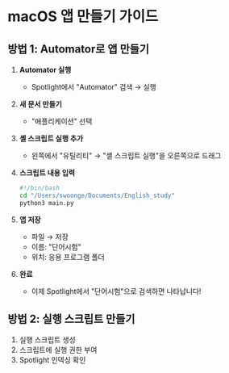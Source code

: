 # macOS 앱 만들기 가이드

## 방법 1: Automator로 앱 만들기

1. **Automator 실행**
   - Spotlight에서 "Automator" 검색 → 실행

2. **새 문서 만들기**
   - "애플리케이션" 선택

3. **셸 스크립트 실행 추가**
   - 왼쪽에서 "유틸리티" → "셸 스크립트 실행"을 오른쪽으로 드래그

4. **스크립트 내용 입력**
   ```bash
   #!/bin/bash
   cd "/Users/swoonge/Documents/English_study"
   python3 main.py
   ```

5. **앱 저장**
   - 파일 → 저장
   - 이름: "단어시험"
   - 위치: 응용 프로그램 폴더

6. **완료**
   - 이제 Spotlight에서 "단어시험"으로 검색하면 나타납니다!

## 방법 2: 실행 스크립트 만들기

1. 실행 스크립트 생성
2. 스크립트에 실행 권한 부여
3. Spotlight 인덱싱 확인
